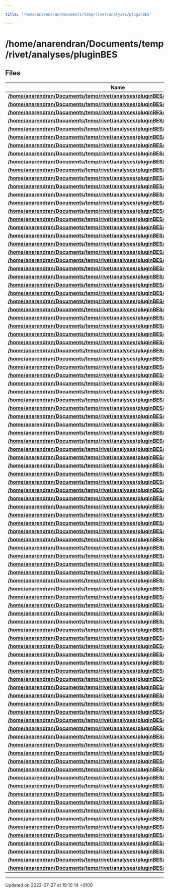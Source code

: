 ```yaml
---

title: "/home/anarendran/Documents/temp/rivet/analyses/pluginBES"

---
```


# /home/anarendran/Documents/temp/rivet/analyses/pluginBES



## Files

| Name           |
| -------------- |
| **[/home/anarendran/Documents/temp/rivet/analyses/pluginBES/BES_1995_I39870.cc](http://example.org/files/bes__1995__i39870_8cc/#file-bes-1995-i39870.cc)**  |
| **[/home/anarendran/Documents/temp/rivet/analyses/pluginBES/BES_1999_I507637.cc](http://example.org/files/bes__1999__i507637_8cc/#file-bes-1999-i507637.cc)**  |
| **[/home/anarendran/Documents/temp/rivet/analyses/pluginBES/BES_1999_I508349.cc](http://example.org/files/bes__1999__i508349_8cc/#file-bes-1999-i508349.cc)**  |
| **[/home/anarendran/Documents/temp/rivet/analyses/pluginBES/BESII_2000_I505323.cc](http://example.org/files/besii__2000__i505323_8cc/#file-besii-2000-i505323.cc)**  |
| **[/home/anarendran/Documents/temp/rivet/analyses/pluginBES/BESII_2002_I552757.cc](http://example.org/files/besii__2002__i552757_8cc/#file-besii-2002-i552757.cc)**  |
| **[/home/anarendran/Documents/temp/rivet/analyses/pluginBES/BESII_2004_I622224.cc](http://example.org/files/besii__2004__i622224_8cc/#file-besii-2004-i622224.cc)**  |
| **[/home/anarendran/Documents/temp/rivet/analyses/pluginBES/BESII_2005_I685906.cc](http://example.org/files/besii__2005__i685906_8cc/#file-besii-2005-i685906.cc)**  |
| **[/home/anarendran/Documents/temp/rivet/analyses/pluginBES/BESII_2006_I717665.cc](http://example.org/files/besii__2006__i717665_8cc/#file-besii-2006-i717665.cc)**  |
| **[/home/anarendran/Documents/temp/rivet/analyses/pluginBES/BESII_2007_I750713.cc](http://example.org/files/besii__2007__i750713_8cc/#file-besii-2007-i750713.cc)**  |
| **[/home/anarendran/Documents/temp/rivet/analyses/pluginBES/BESII_2007_I762901.cc](http://example.org/files/besii__2007__i762901_8cc/#file-besii-2007-i762901.cc)**  |
| **[/home/anarendran/Documents/temp/rivet/analyses/pluginBES/BESII_2007_I763880.cc](http://example.org/files/besii__2007__i763880_8cc/#file-besii-2007-i763880.cc)**  |
| **[/home/anarendran/Documents/temp/rivet/analyses/pluginBES/BESII_2008_I801208.cc](http://example.org/files/besii__2008__i801208_8cc/#file-besii-2008-i801208.cc)**  |
| **[/home/anarendran/Documents/temp/rivet/analyses/pluginBES/BESII_2008_I801210.cc](http://example.org/files/besii__2008__i801210_8cc/#file-besii-2008-i801210.cc)**  |
| **[/home/anarendran/Documents/temp/rivet/analyses/pluginBES/BESII_2009_I814778.cc](http://example.org/files/besii__2009__i814778_8cc/#file-besii-2009-i814778.cc)**  |
| **[/home/anarendran/Documents/temp/rivet/analyses/pluginBES/BESIII_2012_I1113599.cc](http://example.org/files/besiii__2012__i1113599_8cc/#file-besiii-2012-i1113599.cc)**  |
| **[/home/anarendran/Documents/temp/rivet/analyses/pluginBES/BESIII_2012_I1121378.cc](http://example.org/files/besiii__2012__i1121378_8cc/#file-besiii-2012-i1121378.cc)**  |
| **[/home/anarendran/Documents/temp/rivet/analyses/pluginBES/BESIII_2014_I1286898.cc](http://example.org/files/besiii__2014__i1286898_8cc/#file-besiii-2014-i1286898.cc)**  |
| **[/home/anarendran/Documents/temp/rivet/analyses/pluginBES/BESIII_2014_I1323621.cc](http://example.org/files/besiii__2014__i1323621_8cc/#file-besiii-2014-i1323621.cc)**  |
| **[/home/anarendran/Documents/temp/rivet/analyses/pluginBES/BESIII_2015_I1329785.cc](http://example.org/files/besiii__2015__i1329785_8cc/#file-besiii-2015-i1329785.cc)**  |
| **[/home/anarendran/Documents/temp/rivet/analyses/pluginBES/BESIII_2015_I1355215.cc](http://example.org/files/besiii__2015__i1355215_8cc/#file-besiii-2015-i1355215.cc)**  |
| **[/home/anarendran/Documents/temp/rivet/analyses/pluginBES/BESIII_2015_I1358937.cc](http://example.org/files/besiii__2015__i1358937_8cc/#file-besiii-2015-i1358937.cc)**  |
| **[/home/anarendran/Documents/temp/rivet/analyses/pluginBES/BESIII_2015_I1364494.cc](http://example.org/files/besiii__2015__i1364494_8cc/#file-besiii-2015-i1364494.cc)**  |
| **[/home/anarendran/Documents/temp/rivet/analyses/pluginBES/BESIII_2015_I1377204.cc](http://example.org/files/besiii__2015__i1377204_8cc/#file-besiii-2015-i1377204.cc)**  |
| **[/home/anarendran/Documents/temp/rivet/analyses/pluginBES/BESIII_2015_I1391138.cc](http://example.org/files/besiii__2015__i1391138_8cc/#file-besiii-2015-i1391138.cc)**  |
| **[/home/anarendran/Documents/temp/rivet/analyses/pluginBES/BESIII_2015_I1406939.cc](http://example.org/files/besiii__2015__i1406939_8cc/#file-besiii-2015-i1406939.cc)**  |
| **[/home/anarendran/Documents/temp/rivet/analyses/pluginBES/BESIII_2016_I1384778.cc](http://example.org/files/besiii__2016__i1384778_8cc/#file-besiii-2016-i1384778.cc)**  |
| **[/home/anarendran/Documents/temp/rivet/analyses/pluginBES/BESIII_2016_I1385603.cc](http://example.org/files/besiii__2016__i1385603_8cc/#file-besiii-2016-i1385603.cc)**  |
| **[/home/anarendran/Documents/temp/rivet/analyses/pluginBES/BESIII_2016_I1422780.cc](http://example.org/files/besiii__2016__i1422780_8cc/#file-besiii-2016-i1422780.cc)**  |
| **[/home/anarendran/Documents/temp/rivet/analyses/pluginBES/BESIII_2016_I1457597.cc](http://example.org/files/besiii__2016__i1457597_8cc/#file-besiii-2016-i1457597.cc)**  |
| **[/home/anarendran/Documents/temp/rivet/analyses/pluginBES/BESIII_2016_I1495838.cc](http://example.org/files/besiii__2016__i1495838_8cc/#file-besiii-2016-i1495838.cc)**  |
| **[/home/anarendran/Documents/temp/rivet/analyses/pluginBES/BESIII_2017_I1494065.cc](http://example.org/files/besiii__2017__i1494065_8cc/#file-besiii-2017-i1494065.cc)**  |
| **[/home/anarendran/Documents/temp/rivet/analyses/pluginBES/BESIII_2017_I1506414.cc](http://example.org/files/besiii__2017__i1506414_8cc/#file-besiii-2017-i1506414.cc)**  |
| **[/home/anarendran/Documents/temp/rivet/analyses/pluginBES/BESIII_2017_I1509241.cc](http://example.org/files/besiii__2017__i1509241_8cc/#file-besiii-2017-i1509241.cc)**  |
| **[/home/anarendran/Documents/temp/rivet/analyses/pluginBES/BESIII_2017_I1510563.cc](http://example.org/files/besiii__2017__i1510563_8cc/#file-besiii-2017-i1510563.cc)**  |
| **[/home/anarendran/Documents/temp/rivet/analyses/pluginBES/BESIII_2017_I1519425.cc](http://example.org/files/besiii__2017__i1519425_8cc/#file-besiii-2017-i1519425.cc)**  |
| **[/home/anarendran/Documents/temp/rivet/analyses/pluginBES/BESIII_2017_I1596897.cc](http://example.org/files/besiii__2017__i1596897_8cc/#file-besiii-2017-i1596897.cc)**  |
| **[/home/anarendran/Documents/temp/rivet/analyses/pluginBES/BESIII_2017_I1628093.cc](http://example.org/files/besiii__2017__i1628093_8cc/#file-besiii-2017-i1628093.cc)**  |
| **[/home/anarendran/Documents/temp/rivet/analyses/pluginBES/BESIII_2018_I1627871.cc](http://example.org/files/besiii__2018__i1627871_8cc/#file-besiii-2018-i1627871.cc)**  |
| **[/home/anarendran/Documents/temp/rivet/analyses/pluginBES/BESIII_2018_I1633425.cc](http://example.org/files/besiii__2018__i1633425_8cc/#file-besiii-2018-i1633425.cc)**  |
| **[/home/anarendran/Documents/temp/rivet/analyses/pluginBES/BESIII_2018_I1641075.cc](http://example.org/files/besiii__2018__i1641075_8cc/#file-besiii-2018-i1641075.cc)**  |
| **[/home/anarendran/Documents/temp/rivet/analyses/pluginBES/BESIII_2018_I1653121.cc](http://example.org/files/besiii__2018__i1653121_8cc/#file-besiii-2018-i1653121.cc)**  |
| **[/home/anarendran/Documents/temp/rivet/analyses/pluginBES/BESIII_2018_I1655158.cc](http://example.org/files/besiii__2018__i1655158_8cc/#file-besiii-2018-i1655158.cc)**  |
| **[/home/anarendran/Documents/temp/rivet/analyses/pluginBES/BESIII_2018_I1658762.cc](http://example.org/files/besiii__2018__i1658762_8cc/#file-besiii-2018-i1658762.cc)**  |
| **[/home/anarendran/Documents/temp/rivet/analyses/pluginBES/BESIII_2018_I1662660.cc](http://example.org/files/besiii__2018__i1662660_8cc/#file-besiii-2018-i1662660.cc)**  |
| **[/home/anarendran/Documents/temp/rivet/analyses/pluginBES/BESIII_2018_I1685535.cc](http://example.org/files/besiii__2018__i1685535_8cc/#file-besiii-2018-i1685535.cc)**  |
| **[/home/anarendran/Documents/temp/rivet/analyses/pluginBES/BESIII_2018_I1691798.cc](http://example.org/files/besiii__2018__i1691798_8cc/#file-besiii-2018-i1691798.cc)**  |
| **[/home/anarendran/Documents/temp/rivet/analyses/pluginBES/BESIII_2018_I1697371.cc](http://example.org/files/besiii__2018__i1697371_8cc/#file-besiii-2018-i1697371.cc)**  |
| **[/home/anarendran/Documents/temp/rivet/analyses/pluginBES/BESIII_2018_I1697377.cc](http://example.org/files/besiii__2018__i1697377_8cc/#file-besiii-2018-i1697377.cc)**  |
| **[/home/anarendran/Documents/temp/rivet/analyses/pluginBES/BESIII_2018_I1699641.cc](http://example.org/files/besiii__2018__i1699641_8cc/#file-besiii-2018-i1699641.cc)**  |
| **[/home/anarendran/Documents/temp/rivet/analyses/pluginBES/BESIII_2018_I1704558.cc](http://example.org/files/besiii__2018__i1704558_8cc/#file-besiii-2018-i1704558.cc)**  |
| **[/home/anarendran/Documents/temp/rivet/analyses/pluginBES/BESIII_2019_I1691850.cc](http://example.org/files/besiii__2019__i1691850_8cc/#file-besiii-2019-i1691850.cc)**  |
| **[/home/anarendran/Documents/temp/rivet/analyses/pluginBES/BESIII_2019_I1702549.cc](http://example.org/files/besiii__2019__i1702549_8cc/#file-besiii-2019-i1702549.cc)**  |
| **[/home/anarendran/Documents/temp/rivet/analyses/pluginBES/BESIII_2019_I1718337.cc](http://example.org/files/besiii__2019__i1718337_8cc/#file-besiii-2019-i1718337.cc)**  |
| **[/home/anarendran/Documents/temp/rivet/analyses/pluginBES/BESIII_2019_I1723934.cc](http://example.org/files/besiii__2019__i1723934_8cc/#file-besiii-2019-i1723934.cc)**  |
| **[/home/anarendran/Documents/temp/rivet/analyses/pluginBES/BESIII_2019_I1724880.cc](http://example.org/files/besiii__2019__i1724880_8cc/#file-besiii-2019-i1724880.cc)**  |
| **[/home/anarendran/Documents/temp/rivet/analyses/pluginBES/BESIII_2019_I1726357.cc](http://example.org/files/besiii__2019__i1726357_8cc/#file-besiii-2019-i1726357.cc)**  |
| **[/home/anarendran/Documents/temp/rivet/analyses/pluginBES/BESIII_2019_I1736235.cc](http://example.org/files/besiii__2019__i1736235_8cc/#file-besiii-2019-i1736235.cc)**  |
| **[/home/anarendran/Documents/temp/rivet/analyses/pluginBES/BESIII_2019_I1743841.cc](http://example.org/files/besiii__2019__i1743841_8cc/#file-besiii-2019-i1743841.cc)**  |
| **[/home/anarendran/Documents/temp/rivet/analyses/pluginBES/BESIII_2019_I1747092.cc](http://example.org/files/besiii__2019__i1747092_8cc/#file-besiii-2019-i1747092.cc)**  |
| **[/home/anarendran/Documents/temp/rivet/analyses/pluginBES/BESIII_2019_I1756876.cc](http://example.org/files/besiii__2019__i1756876_8cc/#file-besiii-2019-i1756876.cc)**  |
| **[/home/anarendran/Documents/temp/rivet/analyses/pluginBES/BESIII_2019_I1758883.cc](http://example.org/files/besiii__2019__i1758883_8cc/#file-besiii-2019-i1758883.cc)**  |
| **[/home/anarendran/Documents/temp/rivet/analyses/pluginBES/BESIII_2019_I1765606.cc](http://example.org/files/besiii__2019__i1765606_8cc/#file-besiii-2019-i1765606.cc)**  |
| **[/home/anarendran/Documents/temp/rivet/analyses/pluginBES/BESIII_2019_I1773081.cc](http://example.org/files/besiii__2019__i1773081_8cc/#file-besiii-2019-i1773081.cc)**  |
| **[/home/anarendran/Documents/temp/rivet/analyses/pluginBES/BESIII_2020_I1762922.cc](http://example.org/files/besiii__2020__i1762922_8cc/#file-besiii-2020-i1762922.cc)**  |
| **[/home/anarendran/Documents/temp/rivet/analyses/pluginBES/BESIII_2020_I1775344.cc](http://example.org/files/besiii__2020__i1775344_8cc/#file-besiii-2020-i1775344.cc)**  |
| **[/home/anarendran/Documents/temp/rivet/analyses/pluginBES/BESIII_2020_I1788734.cc](http://example.org/files/besiii__2020__i1788734_8cc/#file-besiii-2020-i1788734.cc)**  |
| **[/home/anarendran/Documents/temp/rivet/analyses/pluginBES/BESIII_2020_I1791570.cc](http://example.org/files/besiii__2020__i1791570_8cc/#file-besiii-2020-i1791570.cc)**  |
| **[/home/anarendran/Documents/temp/rivet/analyses/pluginBES/BESIII_2020_I1795949.cc](http://example.org/files/besiii__2020__i1795949_8cc/#file-besiii-2020-i1795949.cc)**  |
| **[/home/anarendran/Documents/temp/rivet/analyses/pluginBES/BESIII_2020_I1800404.cc](http://example.org/files/besiii__2020__i1800404_8cc/#file-besiii-2020-i1800404.cc)**  |
| **[/home/anarendran/Documents/temp/rivet/analyses/pluginBES/BESIII_2020_I1814783.cc](http://example.org/files/besiii__2020__i1814783_8cc/#file-besiii-2020-i1814783.cc)**  |
| **[/home/anarendran/Documents/temp/rivet/analyses/pluginBES/BESIII_2020_I1817739.cc](http://example.org/files/besiii__2020__i1817739_8cc/#file-besiii-2020-i1817739.cc)**  |
| **[/home/anarendran/Documents/temp/rivet/analyses/pluginBES/BESIII_2020_I1823448.cc](http://example.org/files/besiii__2020__i1823448_8cc/#file-besiii-2020-i1823448.cc)**  |
| **[/home/anarendran/Documents/temp/rivet/analyses/pluginBES/BESIII_2020_I1836509.cc](http://example.org/files/besiii__2020__i1836509_8cc/#file-besiii-2020-i1836509.cc)**  |
| **[/home/anarendran/Documents/temp/rivet/analyses/pluginBES/BESIII_2020_I1837725.cc](http://example.org/files/besiii__2020__i1837725_8cc/#file-besiii-2020-i1837725.cc)**  |
| **[/home/anarendran/Documents/temp/rivet/analyses/pluginBES/BESIII_2021_I1845443.cc](http://example.org/files/besiii__2021__i1845443_8cc/#file-besiii-2021-i1845443.cc)**  |
| **[/home/anarendran/Documents/temp/rivet/analyses/pluginBES/BESIII_2021_I1847766.cc](http://example.org/files/besiii__2021__i1847766_8cc/#file-besiii-2021-i1847766.cc)**  |
| **[/home/anarendran/Documents/temp/rivet/analyses/pluginBES/BESIII_2021_I1853007.cc](http://example.org/files/besiii__2021__i1853007_8cc/#file-besiii-2021-i1853007.cc)**  |
| **[/home/anarendran/Documents/temp/rivet/analyses/pluginBES/BESIII_2021_I1857930.cc](http://example.org/files/besiii__2021__i1857930_8cc/#file-besiii-2021-i1857930.cc)**  |
| **[/home/anarendran/Documents/temp/rivet/analyses/pluginBES/BESIII_2021_I1859248.cc](http://example.org/files/besiii__2021__i1859248_8cc/#file-besiii-2021-i1859248.cc)**  |
| **[/home/anarendran/Documents/temp/rivet/analyses/pluginBES/BESIII_2021_I1866051.cc](http://example.org/files/besiii__2021__i1866051_8cc/#file-besiii-2021-i1866051.cc)**  |
| **[/home/anarendran/Documents/temp/rivet/analyses/pluginBES/BESIII_2021_I1866233.cc](http://example.org/files/besiii__2021__i1866233_8cc/#file-besiii-2021-i1866233.cc)**  |
| **[/home/anarendran/Documents/temp/rivet/analyses/pluginBES/BESIII_2021_I1867196.cc](http://example.org/files/besiii__2021__i1867196_8cc/#file-besiii-2021-i1867196.cc)**  |
| **[/home/anarendran/Documents/temp/rivet/analyses/pluginBES/BESIII_2021_I1868813.cc](http://example.org/files/besiii__2021__i1868813_8cc/#file-besiii-2021-i1868813.cc)**  |
| **[/home/anarendran/Documents/temp/rivet/analyses/pluginBES/BESIII_2021_I1900124.cc](http://example.org/files/besiii__2021__i1900124_8cc/#file-besiii-2021-i1900124.cc)**  |
| **[/home/anarendran/Documents/temp/rivet/analyses/pluginBES/BESIII_2021_I1908066.cc](http://example.org/files/besiii__2021__i1908066_8cc/#file-besiii-2021-i1908066.cc)**  |
| **[/home/anarendran/Documents/temp/rivet/analyses/pluginBES/BESIII_2021_I1929314.cc](http://example.org/files/besiii__2021__i1929314_8cc/#file-besiii-2021-i1929314.cc)**  |
| **[/home/anarendran/Documents/temp/rivet/analyses/pluginBES/BESIII_2021_I1933191.cc](http://example.org/files/besiii__2021__i1933191_8cc/#file-besiii-2021-i1933191.cc)**  |
| **[/home/anarendran/Documents/temp/rivet/analyses/pluginBES/BESIII_2021_I1940960.cc](http://example.org/files/besiii__2021__i1940960_8cc/#file-besiii-2021-i1940960.cc)**  |
| **[/home/anarendran/Documents/temp/rivet/analyses/pluginBES/BESIII_2021_I1966612.cc](http://example.org/files/besiii__2021__i1966612_8cc/#file-besiii-2021-i1966612.cc)**  |
| **[/home/anarendran/Documents/temp/rivet/analyses/pluginBES/BESIII_2021_I1996394.cc](http://example.org/files/besiii__2021__i1996394_8cc/#file-besiii-2021-i1996394.cc)**  |
| **[/home/anarendran/Documents/temp/rivet/analyses/pluginBES/BESIII_2021_I1997451.cc](http://example.org/files/besiii__2021__i1997451_8cc/#file-besiii-2021-i1997451.cc)**  |
| **[/home/anarendran/Documents/temp/rivet/analyses/pluginBES/BESIII_2021_I1999208.cc](http://example.org/files/besiii__2021__i1999208_8cc/#file-besiii-2021-i1999208.cc)**  |
| **[/home/anarendran/Documents/temp/rivet/analyses/pluginBES/BESIII_2022_I2033007.cc](http://example.org/files/besiii__2022__i2033007_8cc/#file-besiii-2022-i2033007.cc)**  |
| **[/home/anarendran/Documents/temp/rivet/analyses/pluginBES/BESIII_2022_I2039027.cc](http://example.org/files/besiii__2022__i2039027_8cc/#file-besiii-2022-i2039027.cc)**  |
| **[/home/anarendran/Documents/temp/rivet/analyses/pluginBES/BESIII_2022_I2047667.cc](http://example.org/files/besiii__2022__i2047667_8cc/#file-besiii-2022-i2047667.cc)**  |






-------------------------------

Updated on 2022-07-27 at 19:10:14 +0100
